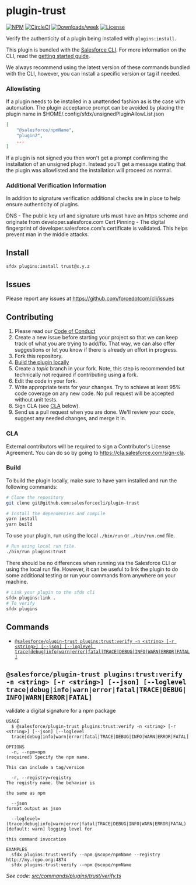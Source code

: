 # plugin-trust

[![NPM](https://img.shields.io/npm/v/@salesforce/plugin-trust.svg?label=@salesforce/plugin-trust)](https://www.npmjs.com/package/@salesforce/plugin-trust) [![CircleCI](https://circleci.com/gh/salesforcecli/plugin-trust/tree/main.svg?style=shield)](https://circleci.com/gh/salesforcecli/plugin-trust/tree/main) [![Downloads/week](https://img.shields.io/npm/dw/@salesforce/plugin-trust.svg)](https://npmjs.org/package/@salesforce/plugin-trust) [![License](https://img.shields.io/badge/License-BSD%203--Clause-brightgreen.svg)](https://raw.githubusercontent.com/salesforcecli/plugin-trust/main/LICENSE.txt)

Verify the authenticity of a plugin being installed with `plugins:install`.

This plugin is bundled with the [Salesforce CLI](https://developer.salesforce.com/tools/sfdxcli). For more information on the CLI, read the [getting started guide](https://developer.salesforce.com/docs/atlas.en-us.sfdx_setup.meta/sfdx_setup/sfdx_setup_intro.htm).

We always recommend using the latest version of these commands bundled with the CLI, however, you can install a specific version or tag if needed.

### Allowlisting

If a plugin needs to be installed in a unattended fashion as is the case with automation. The plugin acceptance prompt can be avoided by placing the plugin name in \$HOME/.config/sfdx/unsignedPluginAllowList.json

```json
[
    "@salesforce/npmName",
    "plugin2",
    ...
]
```

If a plugin is not signed you then won't get a prompt confirming the installation of an unsigned plugin. Instead you'll get a message stating that the plugin was allowlisted and the installation will proceed as normal.

### Additional Verification Information

In addition to signature verification additional checks are in place to help ensure authenticity of plugins.

DNS - The public key url and signature urls must have an https scheme and originate from developer.salesforce.com
Cert Pinning - The digital fingerprint of developer.salesforce.com's certificate is validated. This helps prevent man in the middle attacks.

## Install

```bash
sfdx plugins:install trust@x.y.z
```

## Issues

Please report any issues at <https://github.com/forcedotcom/cli/issues>

## Contributing

1. Please read our [Code of Conduct](CODE_OF_CONDUCT.md)
2. Create a new issue before starting your project so that we can keep track of
   what you are trying to add/fix. That way, we can also offer suggestions or
   let you know if there is already an effort in progress.
3. Fork this repository.
4. [Build the plugin locally](#build)
5. Create a _topic_ branch in your fork. Note, this step is recommended but technically not required if contributing using a fork.
6. Edit the code in your fork.
7. Write appropriate tests for your changes. Try to achieve at least 95% code coverage on any new code. No pull request will be accepted without unit tests.
8. Sign CLA (see [CLA](#cla) below).
9. Send us a pull request when you are done. We'll review your code, suggest any needed changes, and merge it in.

### CLA

External contributors will be required to sign a Contributor's License
Agreement. You can do so by going to <https://cla.salesforce.com/sign-cla>.

### Build

To build the plugin locally, make sure to have yarn installed and run the following commands:

```bash
# Clone the repository
git clone git@github.com:salesforcecli/plugin-trust

# Install the dependencies and compile
yarn install
yarn build
```

To use your plugin, run using the local `./bin/run` or `./bin/run.cmd` file.

```bash
# Run using local run file.
./bin/run plugins:trust
```

There should be no differences when running via the Salesforce CLI or using the local run file. However, it can be useful to link the plugin to do some additional testing or run your commands from anywhere on your machine.

```bash
# Link your plugin to the sfdx cli
sfdx plugins:link .
# To verify
sfdx plugins
```

## Commands

<!-- commands -->
* [`@salesforce/plugin-trust plugins:trust:verify -n <string> [-r <string>] [--json] [--loglevel trace|debug|info|warn|error|fatal|TRACE|DEBUG|INFO|WARN|ERROR|FATAL]`](#salesforceplugin-trust-pluginstrustverify--n-string--r-string---json---loglevel-tracedebuginfowarnerrorfataltracedebuginfowarnerrorfatal)

## `@salesforce/plugin-trust plugins:trust:verify -n <string> [-r <string>] [--json] [--loglevel trace|debug|info|warn|error|fatal|TRACE|DEBUG|INFO|WARN|ERROR|FATAL]`

validate a digital signature for a npm package

```
USAGE
  $ @salesforce/plugin-trust plugins:trust:verify -n <string> [-r <string>] [--json] [--loglevel 
  trace|debug|info|warn|error|fatal|TRACE|DEBUG|INFO|WARN|ERROR|FATAL]

OPTIONS
  -n, --npm=npm                                                                     (required) Specify the npm name.
                                                                                    This can include a tag/version

  -r, --registry=registry                                                           The registry name. the behavior is
                                                                                    the same as npm

  --json                                                                            format output as json

  --loglevel=(trace|debug|info|warn|error|fatal|TRACE|DEBUG|INFO|WARN|ERROR|FATAL)  [default: warn] logging level for
                                                                                    this command invocation

EXAMPLES
  sfdx plugins:trust:verify --npm @scope/npmName --registry http://my.repo.org:4874
  sfdx plugins:trust:verify --npm @scope/npmName
```

_See code: [src/commands/plugins/trust/verify.ts](https://github.com/salesforcecli/plugin-trust/blob/v1.0.9/src/commands/plugins/trust/verify.ts)_
<!-- commandsstop -->
